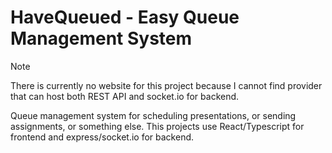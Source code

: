 # HaveQueued - Easy Queue Management System

> [!NOTE]
> There is currently no website for this project because I cannot find provider that can host both REST API and socket.io for backend.

Queue management system for scheduling presentations, or sending assignments, or something else. This projects use React/Typescript for frontend and express/socket.io for backend.